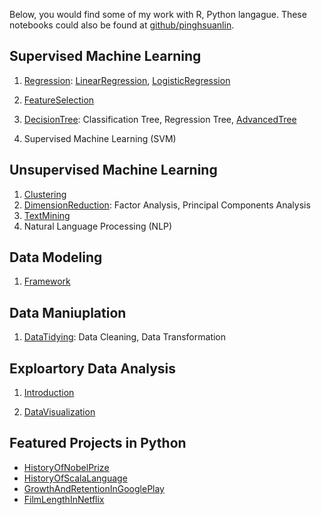 Below, you would find some of my work with R, Python langague. These notebooks could also be found at [github/pinghsuanlin](https://github.com/Pinghsuanlin/).
## **Supervised Machine Learning**

1. [Regression](projects/regression/regressionAssumption.md): [LinearRegression](projects/regression/linearRegression.md), [LogisticRegression](projects/regression/logisticRegression.md)

2. [FeatureSelection](projects/featureSelection/featureSelection.md)

3. [DecisionTree](projects/decisionTree.md): Classification Tree, Regression Tree, [AdvancedTree](projects/advancedTree/advancedTree.md)

4. Supervised Machine Learning (SVM)


## **Unsupervised Machine Learning**
1. [Clustering](projects/Clustering/Clustering.md)
2. [DimensionReduction](projects/dimensionReduction/dimensionReduction.md): Factor Analysis, Principal Components Analysis
3. [TextMining](projects/textMining/textMining.md)
4. Natural Language Processing (NLP)


## **Data Modeling**
1. [Framework](projects/dataModeling.md)

## **Data Maniuplation**

1. [DataTidying](projects/dataTidying.md): Data Cleaning, Data Transformation

## **Exploartory Data Analysis**

1. [Introduction](projects/exploratoryDataAnalysis.md)

2. [DataVisualization](projects/datavisual/dataVisualization.md)

## Featured Projects in Python
* [HistoryOfNobelPrize](projects/NobelPrize/NobelPrize.md)
* [HistoryOfScalaLanguage](projects/GithubScala/Scala.md)
* [GrowthAndRetentionInGooglePlay](projects/Android/Android.md)
* [FilmLengthInNetflix](projects/Netflix/Netflix.md)